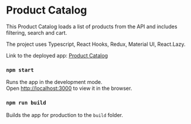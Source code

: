 # Product Catalog

This Product Catalog loads a list of products from the API and includes filtering, search and cart.

The project uses Typescript, React Hooks, Redux, Material UI, React.Lazy.

Link to the deployed app: [Product Catalog](https://hilarious-kleicha-72d99a.netlify.app/)

### `npm start`

Runs the app in the development mode.\
Open [http://localhost:3000](http://localhost:3000) to view it in the browser.

### `npm run build`

Builds the app for production to the `build` folder.
